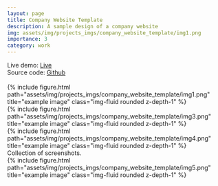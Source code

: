 ```yaml
---
layout: page
title: Company Website Template
description: A sample design of a company website
img: assets/img/projects_imgs/company_website_template/img1.png
importance: 3
category: work
---
```




<div class="d-flex flex-column">
<div>Live demo: <a href="https://o2sa.github.io/lawyerOfficeWebsite/dist/index.html">Live</a> </div>
<div>Source code: <a href="https://github.com/O2sa/lawyerOfficeWebsite">Github</a> </div>
</div>
<br>

<div class="row">
    <div class="col-sm mt-3 mt-md-0">
        {% include figure.html path="assets/img/projects_imgs/company_website_template/img1.png" title="example image" class="img-fluid rounded z-depth-1" %}
    </div>
    <div class="col-sm mt-3 mt-md-0">
        {% include figure.html path="assets/img/projects_imgs/company_website_template/img3.png" title="example image" class="img-fluid rounded z-depth-1" %}
    </div>
    <div class="col-sm mt-3 mt-md-0">
        {% include figure.html path="assets/img/projects_imgs/company_website_template/img4.png" title="example image" class="img-fluid rounded z-depth-1" %}
    </div>
</div>
<div class="caption">
   Collection of screenshots.

</div>
<div class="row">
    <div class="col-sm mt-3 mt-md-0">
        {% include figure.html path="assets/img/projects_imgs/company_website_template/img5.png" title="example image" class="img-fluid rounded z-depth-1" %}
    </div>
</div>

